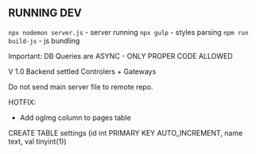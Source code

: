 ## RUNNING DEV 
`npx nodemon server.js` - server running
`npx gulp` - styles parsing
`npm run build-js` - js bundling

Important:
DB Queries are ASYNC - ONLY PROPER CODE ALLOWED

V 1.0
Backend settled Controlers + Gateways

Do not send main server file to remote repo.

HOTFIX: 
 - Add ogImg column to pages table

 CREATE TABLE settings (id int PRIMARY KEY AUTO_INCREMENT, name text, val tinyint(1)) 